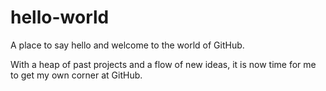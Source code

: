 # hello-world
A place to say hello and welcome to the world of GitHub.

With a heap of past projects and a flow of new ideas, it is now time for me to get my own corner at GitHub.
